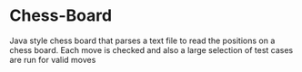 # Chess-Board
Java style chess board that parses a text file to read the positions on a chess board. Each move is checked and also a large selection of test cases are run for valid moves 
